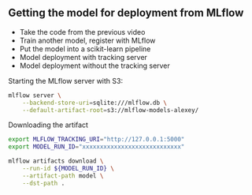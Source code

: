 ## Getting the model for deployment from MLflow

* Take the code from the previous video
* Train another model, register with MLflow
* Put the model into a scikit-learn pipeline
* Model deployment with tracking server
* Model deployment without the tracking server

Starting the MLflow server with S3:

```bash
mlflow server \
    --backend-store-uri=sqlite:///mlflow.db \
    --default-artifact-root=s3://mlflow-models-alexey/
```

Downloading the artifact

```bash
export MLFLOW_TRACKING_URI="http://127.0.0.1:5000"
export MODEL_RUN_ID="xxxxxxxxxxxxxxxxxxxxxxxxxxxx"

mlflow artifacts download \
    --run-id ${MODEL_RUN_ID} \
    --artifact-path model \
    --dst-path .
```